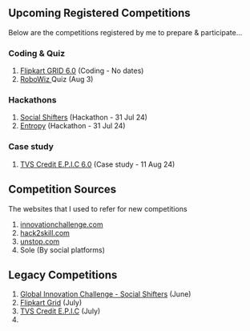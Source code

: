 ## Upcoming Registered Competitions
Below are the competitions registered by me to prepare & participate...

### Coding & Quiz
1. [Flipkart GRID 6.0](https://unstop.com/hackathons/flipkart-grid-60-information-security-challenge-flipkart-grid-60-flipkart-1024250) (Coding - No dates)
2. [RoboWiz ](https://unstop.com/quiz/robowiz-quiz-roboticio-1070368?rstatus=1)Quiz (Aug 3)

### Hackathons
1. [Social Shifters](https://socialshifters.innovationchallenge.com/register) (Hackathon - 31 Jul 24)
2. [Entropy](https://unstop.com/hackathons/entropy-vellore-institute-of-technology-chennai-1070223) (Hackathon - 31 Jul 24)

### Case study
1. [TVS Credit E.P.I.C 6.0](https://unstop.com/competitions/tvs-credit-epic-60-analytics-challenge-epic-season-6-tvs-credit-1067484) (Case study - 11 Aug 24)

## Competition Sources
The websites that I used to refer for new competitions

1. [innovationchallenge.com](https://innovationchallenge.com)
2. [hack2skill.com](https://hack2skill.com)
3. [unstop.com](https://unstop.com)
4. Sole (By social platforms)

## Legacy Competitions
1. [Global Innovation Challenge - Social Shifters](https://www.socialshifters.co/global-innovation-challenge/) (June)
2. [Flipkart Grid](https://unstop.com/all-opportunities?oppstatus=recent&searchTerm=grid) (July)
3. [TVS Credit E.P.I.C](https://unstop.com/competitions/tvs-credit-epic-60-it-challenge-epic-season-6-tvs-credit-1067496) (July)
4. 